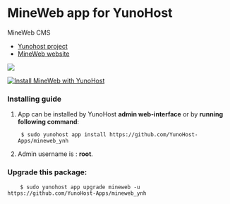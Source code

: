 # MineWeb app for YunoHost
MineWeb CMS

- [Yunohost project](https://yunohost.org)
- [MineWeb website](https://mineweb.org/)

![](https://pbs.twimg.com/profile_images/677988479356268544/vYHw5hNj_400x400.png)


[![Install MineWeb with YunoHost](https://install-app.yunohost.org/install-with-yunohost.png)](https://install-app.yunohost.org/?app=mineweb)

### Installing guide

 1. App can be installed by YunoHost **admin web-interface** or by **running following command**:

         $ sudo yunohost app install https://github.com/YunoHost-Apps/mineweb_ynh
 1. Admin username is : **root**.

 
### Upgrade this package:

        $ sudo yunohost app upgrade mineweb -u https://github.com/YunoHost-Apps/mineweb_ynh

